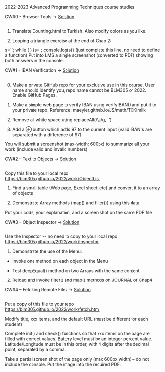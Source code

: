 2022-2023 Advanced Programming Techniques course studies


CW#0 - Browser Tools -> [Solution](https://mustafa-deveci.github.io/AdvancedProgramming-Studies/Classworks/Counting.html)
##
1. Translate Counting.html to Turkish. Also modify colors as you like.

2. Looping a triangle exercise at the end of Chap 2:

s=''; while (     ) {s=   ; console.log(s)}
(just complete this line, no need to define a function)
Put into LMS a single screenshot (converted to PDF) showing both answers in the console.

CW#1 - IBAN Verification -> [Solution](https://mustafa-deveci.github.io/AdvancedProgramming-Studies/Classworks/IBANverify.html)
##
0. Make a private GitHub repo for your exclusive use in this course. User name should identify you, repo name cannot be BLM305 or 2022. Enable GitHub Pages.

1. Make a simple web page to verify IBAN using verifyIBAN() and put it to your private repo.
Reference: maeyler.github.io/JS/math/TCKimlik

2. Remove all white space using replaceAll(/\s/g, '')

3. Add a ⊕ button which adds 97 to the current input
(valid IBAN's are separated with a difference of 97)

You will submit a screenshot (max-width: 600px) to summarize all your work (include valid and invalid numbers)

CW#2 – Text to Objects -> [Solution](https://mustafa-deveci.github.io/AdvancedProgramming-Studies/Classworks/List%20of%20Objects.html)
##
Copy this file to your local repo
https://blm305.github.io/2022/work/ObjectList

1. Find a small table (Web page, Excel sheet, etc) and convert it to an array of objects

2. Demonstrate Array methods (map() and filter()) using this data

Put your code, your explanation, and a screen shot on the same PDF file

CW#3 – Object Inspector -> [Solution](https://mustafa-deveci.github.io/AdvancedProgramming-Studies/Classworks/Inspector.html)
##
Use the Inspector -- no need to copy to your local repo
https://blm305.github.io/2022/work/Inspector

1. Demonstrate the use of the Menu:

* Invoke one method on each object in the Menu

* Test deepEqual() method on two Arrays with the same content


2. Reload and invoke filter() and map() methods on JOURNAL of Chap4


CW#4 – Fetching Remote Files -> [Solution](https://mustafa-deveci.github.io/AdvancedProgramming-Studies/Classworks/xxx.html)
##
Put a copy of this file to your repo https://blm305.github.io/2022/work/fetch.html

Modify title, xxx items, and the default URL (must be different for each student)

Complete init() and check() functions so that xxx items on the page are filled with correct values. Battery level must be an integer percent value. Latitude/Longitude must be in this order, with 4 digits after the decimal point, separated by a comma.

Take a partial screen shot of the page only (max 600px width) – do not include the console. Put the image into the required PDF.
